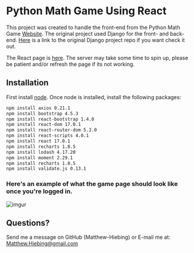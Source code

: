 # Python Math Game Using React

This project was created to handle the front-end from the Python Math Game [Website](https://math-game-django.herokuapp.com/).  The original project used Django for the front- and back-end. [Here](https://github.com/Matthew-Hiebing/Python-Math-Game) is a link to the original Django project repo if you want check it out.

The React page is [here](https://math-game-react-frontend.herokuapp.com/).  The server may take some time to spin up, please be patient and/or refresh the page if its not working.

## Installation
First install [node](https://math-game-react-frontend.herokuapp.com/).  Once node is installed, install the following packages:

```bash
npm install axios 0.21.1
npm install bootstrap 4.5.3
npm install react-bootstrap 1.4.0
npm install react-dom 17.0.1
npm install react-router-dom 5.2.0
npm install react-scripts 4.0.1
npm install react 17.0.1
npm install recharts 1.8.5
npm install lodash 4.17.20
npm install moment 2.29.1
npm install recharts 1.8.5
npm install validate.js 0.13.1
```

### Here's an example of what the game page should look like once you're logged in.
![imgur](https://i.imgur.com/NCsI4mL.jpg)

## Questions?
Send me a message on GitHub (Matthew-Hiebing) or E-mail me at: Matthew.Hiebing@gmail.com
